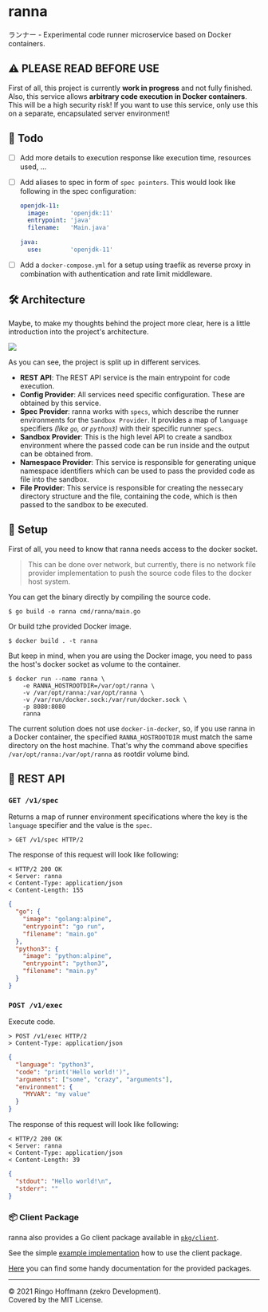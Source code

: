 # ranna

ランナー - Experimental code runner microservice based on Docker containers.

## ⚠ PLEASE READ BEFORE USE

First of all, this project is currently **work in progress** and not fully finished.  
Also, this service allows **arbitrary code execution in Docker containers**. This will be a high security risk! If you want to use this service, only use this on a separate, encapsulated server environment!

## 📃 Todo

- [ ] Add more details to execution response like execution time, resources used, ...

- [ ] Add aliases to spec in form of `spec pointers`. This would look like following in the spec configuration:  
  ```yaml
  openjdk-11:
    image:      'openjdk:11'
    entrypoint: 'java'
    filename:   'Main.java'
  
  java:
    use:        'openjdk-11'
  ```

- [ ] Add a `docker-compose.yml` for a setup using traefik as reverse proxy in combination with authentication and rate limit middleware.

## 🛠 Architecture

Maybe, to make my thoughts behind the project more clear, here is a little introduction into the project's architecture.

![](https://i.imgur.com/kJyAmso.png)

As you can see, the project is split up in different services.

- **REST API**: The REST API service is the main entrypoint for code execution.
- **Config Provider**: All services need specific configuration. These are obtained by this service.
- **Spec Provider**: ranna works with `specs`, which describe the runner environments for the `Sandbox Provider`. It provides a map of `language` specifiers *(like `go`, or `python3`)* with their specific runner `specs`.
- **Sandbox Provider**: This is the high level API to create a sandbox environment where the passed code can be run inside and the output can be obtained from.
- **Namespace Provider**: This service is responsible for generating unique namespace identifiers which can be used to pass the provided code as file into the sandbox.
- **File Provider**: This service is responsible for creating the nessecary directory structure and the file, containing the code, which is then passed to the sandbox to be executed.

## 🚀 Setup

First of all, you need to know that ranna needs access to the docker socket. 
> This can be done over network, but currently, there is no network file provider implementation to push the source code files to the docker host system.

You can get the binary directly by compiling the source code.
```
$ go build -o ranna cmd/ranna/main.go
```

Or build tzhe provided Docker image.
```
$ docker build . -t ranna
```

But keep in mind, when you are using the Docker image, you need to pass the host's docker socket as volume to the container.
```
$ docker run --name ranna \
    -e RANNA_HOSTROOTDIR=/var/opt/ranna \
    -v /var/opt/ranna:/var/opt/ranna \
    -v /var/run/docker.sock:/var/run/docker.sock \
    -p 8080:8080
    ranna
```

The current solution does not use `docker-in-docker`, so, if you use ranna in a Docker container, the specified `RANNA_HOSTROOTDIR` must match the same directory on the host machine. That's why the command above specifies `/var/opt/ranna:/var/opt/ranna` as rootdir volume bind.

## 📡 REST API

### `GET /v1/spec`

Returns a map of runner environment specifications where the key is
the `language` specifier and the value is the `spec`.

```
> GET /v1/spec HTTP/2
```

The response of this request will look like following:

```
< HTTP/2 200 OK
< Server: ranna
< Content-Type: application/json
< Content-Length: 155
```
```json
{
  "go": {
    "image": "golang:alpine",
    "entrypoint": "go run",
    "filename": "main.go"
  },
  "python3": {
    "image": "python:alpine",
    "entrypoint": "python3",
    "filename": "main.py"
  }
}
```

### `POST /v1/exec`

Execute code.

```
> POST /v1/exec HTTP/2
> Content-Type: application/json
```
```json
{
  "language": "python3",
  "code": "print('Hello world!')",
  "arguments": ["some", "crazy", "arguments"],
  "environment": {
    "MYVAR": "my value"
  }
}
```

The response of this request will look like following:

```
< HTTP/2 200 OK
< Server: ranna
< Content-Type: application/json
< Content-Length: 39
```
```json
{
  "stdout": "Hello world!\n",
  "stderr": ""
}
```

### 📦 Client Package

ranna also provides a Go client package available in [`pkg/client`](https://github.com/zekroTJA/ranna/tree/master/pkg/client).

See the simple [example implementation](https://github.com/zekroTJA/ranna/blob/master/examples/client/main.go) how to use the client package.

[Here](https://pkg.go.dev/github.com/zekroTJA/ranna#section-directories) you can find some handy documentation for the provided packages.

---

© 2021 Ringo Hoffmann (zekro Development).  
Covered by the MIT License.